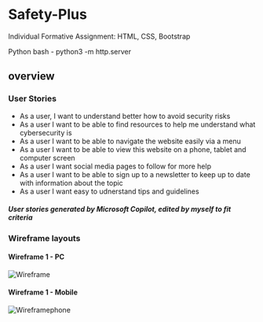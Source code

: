 # Safety-Plus
Individual Formative Assignment: HTML, CSS, Bootstrap



Python bash - python3 -m http.server

## overview


### User Stories 
* As a user, I want to understand better how to avoid security risks
* As a user I want to be able to find resources to help me understand what cybersecurity is 
* As a user I want to be able to navigate the website easily via a menu
* As a user I want to be able to view this website on a phone, tablet and computer screen
* As a user I want social media pages to follow for more help
* As a user I want to be able to sign up to a newsletter to keep up to date with information about the topic
* As a user I want easy to udnerstand tips and guidelines

##### User stories generated by Microsoft Copilot, edited by myself to fit criteria


### Wireframe layouts
#### Wireframe 1 - PC

![Wireframe](../Safety-Plus/assets/images/safetyframe%20desktop.png)

#### Wireframe 1 - Mobile

![Wireframephone](../Safety-Plus/assets/images/Safetyframe%20mobile.png)